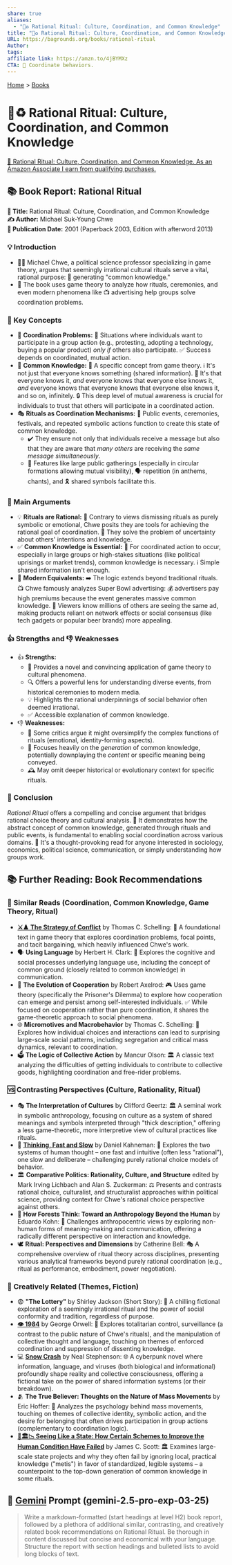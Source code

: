```yaml
---
share: true
aliases:
  - "🧮♻️ Rational Ritual: Culture, Coordination, and Common Knowledge"
title: "🧮♻️ Rational Ritual: Culture, Coordination, and Common Knowledge"
URL: https://bagrounds.org/books/rational-ritual
Author:
tags:
affiliate link: https://amzn.to/4jBYMXz
CTA: 🤝 Coordinate behaviors.
---
```

[Home](../index.md) > [Books](./index.md)  
# 🧮♻️ Rational Ritual: Culture, Coordination, and Common Knowledge  
[🛒 Rational Ritual: Culture, Coordination, and Common Knowledge. As an Amazon Associate I earn from qualifying purchases.](https://amzn.to/4jBYMXz)  
  
## 📚 Book Report: Rational Ritual  
  
**📜 Title:** Rational Ritual: Culture, Coordination, and Common Knowledge  
**✍️ Author:** Michael Suk-Young Chwe  
**📅 Publication Date:** 2001 (Paperback 2003, Edition with afterword 2013)  
  
### 💡 Introduction  
  
* 👨‍🏫 Michael Chwe, a political science professor specializing in game theory, argues that seemingly irrational cultural rituals serve a vital, rational purpose: 🧠 generating "common knowledge."  
* 🤝 The book uses game theory to analyze how rituals, ceremonies, and even modern phenomena like 📺 advertising help groups solve coordination problems.  
  
### 🔑 Key Concepts  
  
* 🤝 **Coordination Problems:** 🧩 Situations where individuals want to participate in a group action (e.g., protesting, adopting a technology, buying a popular product) *only if* others also participate. ✅ Success depends on coordinated, mutual action.  
* 📢 **Common Knowledge:** 🤔 A specific concept from game theory. ℹ️ It's not just that everyone knows something (shared information). 🔁 It's that everyone knows it, *and* everyone knows that everyone else knows it, *and* everyone knows that everyone knows that everyone else knows it, and so on, infinitely. 🔒 This deep level of mutual awareness is crucial for individuals to trust that others will participate in a coordinated action.  
* 🎭 **Rituals as Coordination Mechanisms:** 📣 Public events, ceremonies, festivals, and repeated symbolic actions function to create this state of common knowledge.  
    * ✔️ They ensure not only that individuals receive a message but also that they are aware that *many others* are receiving the *same message simultaneously*.  
    * 🎪 Features like large public gatherings (especially in circular formations allowing mutual visibility), 🗣️ repetition (in anthems, chants), and 🎗️ shared symbols facilitate this.  
  
### 📣 Main Arguments  
  
* 💡 **Rituals are Rational:** 🚫 Contrary to views dismissing rituals as purely symbolic or emotional, Chwe posits they are tools for achieving the rational goal of coordination. 🔑 They solve the problem of uncertainty about others' intentions and knowledge.  
* ✅ **Common Knowledge is Essential:** 🤝 For coordinated action to occur, especially in large groups or high-stakes situations (like political uprisings or market trends), common knowledge is necessary. ℹ️ Simple shared information isn't enough.  
* 📱 **Modern Equivalents:** ➡️ The logic extends beyond traditional rituals. 📺 Chwe famously analyzes Super Bowl advertising: 💰 advertisers pay high premiums because the event generates massive common knowledge. 👀 Viewers know millions of others are seeing the same ad, making products reliant on network effects or social consensus (like tech gadgets or popular beer brands) more appealing.  
  
### 👍 Strengths and 👎 Weaknesses  
  
* 👍 **Strengths:**  
    * 🧠 Provides a novel and convincing application of game theory to cultural phenomena.  
    * 🔍 Offers a powerful lens for understanding diverse events, from historical ceremonies to modern media.  
    * 💡 Highlights the rational underpinnings of social behavior often deemed irrational.  
    * ✅ Accessible explanation of common knowledge.  
* 👎 **Weaknesses:**  
    * 🤔 Some critics argue it might oversimplify the complex functions of rituals (emotional, identity-forming aspects).  
    * 🎯 Focuses heavily on the *generation* of common knowledge, potentially downplaying the *content* or specific meaning being conveyed.  
    * 🕰️ May omit deeper historical or evolutionary context for specific rituals.  
  
### 🏁 Conclusion  
  
*Rational Ritual* offers a compelling and concise argument that bridges rational choice theory and cultural analysis. 🤝 It demonstrates how the abstract concept of common knowledge, generated through rituals and public events, is fundamental to enabling social coordination across various domains. 🤔 It's a thought-provoking read for anyone interested in sociology, economics, political science, communication, or simply understanding how groups work.  
  
## 📚 Further Reading: Book Recommendations  
  
### 🤝 Similar Reads (Coordination, Common Knowledge, Game Theory, Ritual)  
  
* **[⚔️♟️ The Strategy of Conflict](./the-strategy-of-conflict.md)** by Thomas C. Schelling: 🧱 A foundational text in game theory that explores coordination problems, focal points, and tacit bargaining, which heavily influenced Chwe's work.  
* 🗣️ **Using Language** by Herbert H. Clark: 🧠 Explores the cognitive and social processes underlying language use, including the concept of common ground (closely related to common knowledge) in communication.  
* 🤝 **The Evolution of Cooperation** by Robert Axelrod: 🎮 Uses game theory (specifically the Prisoner's Dilemma) to explore how cooperation can emerge and persist among self-interested individuals. ✅ While focused on cooperation rather than pure coordination, it shares the game-theoretic approach to social phenomena.  
* 🌐 **Micromotives and Macrobehavior** by Thomas C. Schelling: 🤔 Explores how individual choices and interactions can lead to surprising large-scale social patterns, including segregation and critical mass dynamics, relevant to coordination.  
* 🗳️ **The Logic of Collective Action** by Mancur Olson: 🏛️ A classic text analyzing the difficulties of getting individuals to contribute to collective goods, highlighting coordination and free-rider problems.  
  
### 🆚 Contrasting Perspectives (Culture, Rationality, Ritual)  
  
* 🎭 **The Interpretation of Cultures** by Clifford Geertz: 🏛️ A seminal work in symbolic anthropology, focusing on culture as a system of shared meanings and symbols interpreted through "thick description," offering a less game-theoretic, more interpretive view of cultural practices like rituals.  
* 🧠 **[Thinking, Fast and Slow](./thinking-fast-and-slow.md)** by Daniel Kahneman: 🤯 Explores the two systems of human thought – one fast and intuitive (often less "rational"), one slow and deliberate – challenging purely rational choice models of behavior.  
* 🏛️ **Comparative Politics: Rationality, Culture, and Structure** edited by Mark Irving Lichbach and Alan S. Zuckerman: ⚖️ Presents and contrasts rational choice, culturalist, and structuralist approaches within political science, providing context for Chwe's rational choice perspective against others.  
* 🌲 **How Forests Think: Toward an Anthropology Beyond the Human** by Eduardo Kohn: 🤔 Challenges anthropocentric views by exploring non-human forms of meaning-making and communication, offering a radically different perspective on interaction and knowledge.  
* 🕊️ **Ritual: Perspectives and Dimensions** by Catherine Bell: 🎭 A comprehensive overview of ritual theory across disciplines, presenting various analytical frameworks beyond purely rational coordination (e.g., ritual as performance, embodiment, power negotiation).  
  
### 🌟 Creatively Related (Themes, Fiction)  
  
* 😨 **"The Lottery"** by Shirley Jackson (Short Story): 📜 A chilling fictional exploration of a seemingly irrational ritual and the power of social conformity and tradition, regardless of purpose.  
* **[👁️ 1984](./1984.md)** by George Orwell: 👮 Explores totalitarian control, surveillance (a contrast to the public nature of Chwe's rituals), and the manipulation of collective thought and language, touching on themes of enforced coordination and suppression of dissenting knowledge.  
* 💻 **[Snow Crash](./snow-crash.md)** by Neal Stephenson: 🌐 A cyberpunk novel where information, language, and viruses (both biological and informational) profoundly shape reality and collective consciousness, offering a fictional take on the power of shared information systems (or their breakdown).  
* 🫂 **The True Believer: Thoughts on the Nature of Mass Movements** by Eric Hoffer: 🤔 Analyzes the psychology behind mass movements, touching on themes of collective identity, symbolic action, and the desire for belonging that often drives participation in group actions (complementary to coordination logic).  
* **[📖🏛️📉 Seeing Like a State: How Certain Schemes to Improve the Human Condition Have Failed](./seeing-like-a-state-how-certain-schemes-to-improve-the-human-condition-have-failed.md)** by James C. Scott: 🏛️ Examines large-scale state projects and why they often fail by ignoring local, practical knowledge ("metis") in favor of standardized, legible systems – a counterpoint to the top-down generation of common knowledge in some rituals.  
  
## 💬 [Gemini](../software/gemini.md) Prompt (gemini-2.5-pro-exp-03-25)  
> Write a markdown-formatted (start headings at level H2) book report, followed by a plethora of additional similar, contrasting, and creatively related book recommendations on Rational Ritual. Be thorough in content discussed but concise and economical with your language. Structure the report with section headings and bulleted lists to avoid long blocks of text.